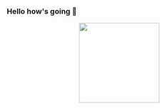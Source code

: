### Hello how's going 👋

<div align="center">
  <a href="https://github.com/JoaoHMuller">
  <img height="180em" src="https://github-readme-stats.vercel.app/api?username=JoaoHMuller&show_icons=true&theme=dracula&include_all_commits=true&count_private=true"/>
</div>
</div>
